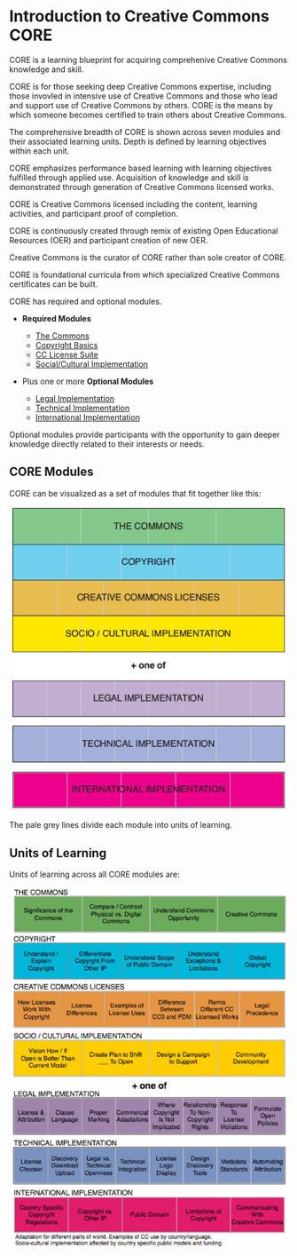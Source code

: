 # Introduction to Creative Commons CORE

CORE is a learning blueprint for acquiring comprehenive Creative Commons knowledge and skill. 

CORE is for those seeking deep Creative Commons expertise, including those invovled in intensive use of Creative Commons and those who lead and support use of Creative Commons by others. CORE is the means by which someone becomes certified to train others about Creative Commons.

The comprehensive breadth of CORE is shown across seven modules and their associated learning units. Depth is defined by learning objectives within each unit. 

CORE emphasizes performance based learning with learning objectives fulfilled through applied use. Acquisition of knowledge and skill is demonstrated through generation of Creative Commons licensed works. 

CORE is Creative Commons licensed including the content, learning activities, and participant proof of completion. 

CORE is continuously created through remix of existing Open Educational Resources (OER) and participant creation of new OER. 

Creative Commons is the curator of CORE rather than sole creator of CORE. 

CORE is foundational curricula from which specialized Creative Commons certificates can be built. 

CORE has required and optional modules.

* **Required Modules**
  * [The Commons](core/commons.md)
  * [Copyright Basics](core/copyright.md)
  * [CC License Suite](core/licenses.md)
  * [Social/Cultural Implementation](core/social-cultural.md)
  
* Plus one or more **Optional Modules**
  * [Legal Implementation](core/legal.md)
  * [Technical Implementation](core/technical.md)
  * [International Implementation](core/international.md)

Optional modules provide participants with the opportunity to gain deeper knowledge directly related to their interests or needs. 

## CORE Modules
CORE can be visualized as a set of modules that fit together like this:

![The Commons, Copyright Basics, Creative Commons Licenses, Social/Cultural Implementation, Legal, Technical, or International Implementation](img/COREModules.jpg "CORE Modules")

The pale grey lines divide each module into units of learning. 

## Units of Learning

Units of learning across all CORE modules are:

![Expanded details of core modules](img/UnitsofLearning2.jpg "Each CORE module breaks down further into units of learning")



